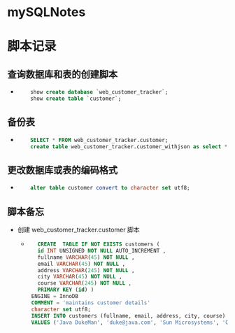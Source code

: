 # mySQLNotes



# 脚本记录
## 查询数据库和表的创建脚本
   * ```sql
         show create database `web_customer_tracker`;
         show create table `customer`;
     ```
## 备份表
   * ```sql
         SELECT * FROM web_customer_tracker.customer;
         create table web_customer_tracker.customer_withjson as select * from web_customer_tracker.customer;
     ```
## 更改数据库或表的编码格式
   * ```sql
         alter table customer convert to character set utf8;
     ```
## 脚本备忘
   * 创建 web_customer_tracker.customer 脚本
      + ```sql
           CREATE  TABLE IF NOT EXISTS customers (
           id INT UNSIGNED NOT NULL AUTO_INCREMENT ,
           fullname VARCHAR(45) NOT NULL ,
           email VARCHAR(45) NOT NULL ,
           address VARCHAR(245) NOT NULL ,
           city VARCHAR(45) NOT NULL ,
           course VARCHAR(245) NOT NULL ,
           PRIMARY KEY (id) )
         ENGINE = InnoDB
         COMMENT = 'maintains customer details'
         character set utf8;
         INSERT INTO customers (fullname, email, address, city, course)
         VALUES ('Java DukeMan', 'duke@java.com', 'Sun Microsystems', 'California', 'Java Enterprise for Beginners');
       ```
     
